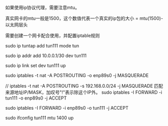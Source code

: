 如果使用ip协议代理，需要注意mtu。

真实网卡的mtu一般是1500，这个数值代表一个真实的ip包的大小 = mtu(1500)-以太网层头

需要创建一个网卡配合使用，并配置iptable规则

sudo ip tuntap add tun111 mode tun

sudo ip addr add 10.0.0.1/30 dev tun111

sudo ip link set dev tun111 up

sudo iptables -t nat -A POSTROUTING -o enp89s0 -j MASQUERADE

 // iptables -t nat -A POSTROUTING -s 192.168.0.0/24 -j MASQUERADE  匹配来源地址IP/MASK，加叹号"!"表示除这个IP外。
sudo iptables -I FORWARD -i tun111 -o enp89s0 -j ACCEPT   

sudo iptables -I FORWARD -i enp89s0 -o tun111 -j ACCEPT

sudo ifconfig tun111 mtu 1400 up


